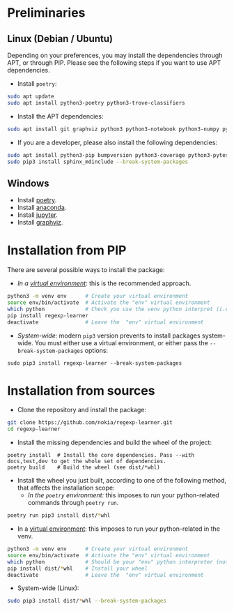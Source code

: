 # Preliminaries
## Linux (Debian / Ubuntu)

Depending on your preferences, you may install the dependencies through APT, or through PIP. Please see the following steps if you want to use APT dependencies.

* Install `poetry`:

```bash
sudo apt update
sudo apt install python3-poetry python3-trove-classifiers
```

* Install the APT dependencies:

```bash
sudo apt install git graphviz python3 python3-notebook python3-numpy python3-pytest
```

* If you are a developer, please also install the following dependencies:

```bash
sudo apt install python3-pip bumpversion python3-coverage python3-pytest python3-pytest-cov python3-pytest-runner python3-sphinx python3-sphinx-rtd-theme
sudo pip3 install sphinx_mdinclude --break-system-packages
```

## Windows

* Install [poetry](https://pypi.org/project/poetry/).
* Install [anaconda](https://www.anaconda.com/products/distribution).
* Install [jupyter](https://jupyter.org/install).
* Install [graphviz](https://jupyter.org/install).

# Installation from PIP

There are several possible ways to install the package:

* _In a [virtual environment](https://packaging.python.org/en/latest/guides/installing-using-pip-and-virtual-environments/):_ this is the recommended approach.

```bash
python3 -m venv env      # Create your virtual environment
source env/bin/activate  # Activate the "env" virtual environment
which python             # Check you use the venv python interpret (i.e., not /usr/bin/python3)
pip install regexp-learner 
deactivate               # Leave the  "env" virtual environment
```

* _System-wide:_ modern ``pip3`` version prevents to install packages system-wide. You must either use a virtual environment, or either pass the `--break-system-packages` options:

```
sudo pip3 install regexp-learner --break-system-packages
```

# Installation from sources

* Clone the repository and install the package:

```bash
git clone https://github.com/nokia/regexp-learner.git
cd regexp-learner
```

* Install the missing dependencies and build the wheel of the project:
```
poetry install  # Install the core dependencies. Pass --with docs,test,dev to get the whole set of dependencies.
poetry build    # Build the wheel (see dist/*whl)
```

* Install the wheel you just built, according to one of the following method, that affects the installation scope:
  * _In the `poetry` environment:_ this imposes to run your python-related commands through `poetry run`.

```bash
poetry run pip3 install dist/*whl
```

  * In a [virtual environment](https://packaging.python.org/en/latest/guides/installing-using-pip-and-virtual-environments/): this imposes to run your python-related in the venv.

```bash
python3 -m venv env      # Create your virtual environment
source env/bin/activate  # Activate the "env" virtual environment
which python             # Should be your "env" python interpreter (not /usr/bin/python3)
pip install dist/*whl    # Install your wheel
deactivate               # Leave the  "env" virtual environment
```

  * System-wide (Linux):

```bash
sudo pip3 install dist/*whl --break-system-packages
```

